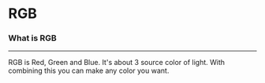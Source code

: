 # RGB
### What is RGB
---
RGB is Red, Green and Blue.
It's about 3 source color of light.
With combining this you can make any color you want. 